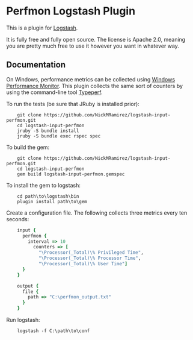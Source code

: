 # Perfmon Logstash Plugin

This is a plugin for [Logstash](https://github.com/elasticsearch/logstash).

It is fully free and fully open source. The license is Apache 2.0, meaning you are pretty much free to use it however you want in whatever way.

## Documentation

On Windows, performance metrics can be collected using [Windows Performance Monitor](https://technet.microsoft.com/en-us/library/cc749249.aspx).
This plugin collects the same sort of counters by using the command-line tool [Typeperf](https://technet.microsoft.com/en-us/library/bb490960.aspx).

To run the tests (be sure that JRuby is installed prior):
```
    git clone https://github.com/NickMRamirez/logstash-input-perfmon.git
    cd logstash-input-perfmon
    jruby -S bundle install
    jruby -S bundle exec rspec spec
```

To build the gem:
```
    git clone https://github.com/NickMRamirez/logstash-input-perfmon.git
	cd logstash-input-perfmon
    gem build logstash-input-perfmon.gemspec
```

To install the gem to logstash:
```
    cd path\to\logstash\bin
    plugin install path\to\gem
```
	
Create a configuration file. The following collects three metrics every ten seconds:
```ruby
    input {
      perfmon {
        interval => 10 
          counters => [
            "\Processor(_Total)\% Privileged Time",
            "\Processor(_Total)\% Processor Time", 
            "\Processor(_Total)\% User Time"]
      }
    }

    output {
      file {
        path => "C:\perfmon_output.txt"
      }
    }
```

Run logstash:
```
    logstash -f C:\path\to\conf
```